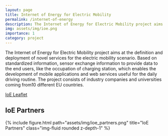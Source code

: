 ```yaml
---
layout: page
title: Internet of Energy for Electric Mobility
permalink: /internet-of-energy
description: The Internet of Energy for Electric Mobility project aims at the definition and deployment of novel services for the electric mobility scenario.
img: assets/img/ioe.png
importance: 1
category: project
---
```


The Internet of Energy for Electric Mobility project aims at the definition and deployment of novel services for the electric mobility scenario. Based on standardized information, sensor exchange information to provide data to the end users, like the occupation of charging station, which enables the development of mobile applications and web services useful for the daily driving routine. The project consists of industry companies and universities coming from10 different EU countries.

<a href="https://artemis-ia.eu/project/poster/download/696">IoE Leaflet</a>

<h2>IoE Partners</h2>
 {% include figure.html path="assets/img/ioe_partners.png" title="IoE Partners" class="img-fluid rounded z-depth-1" %} 